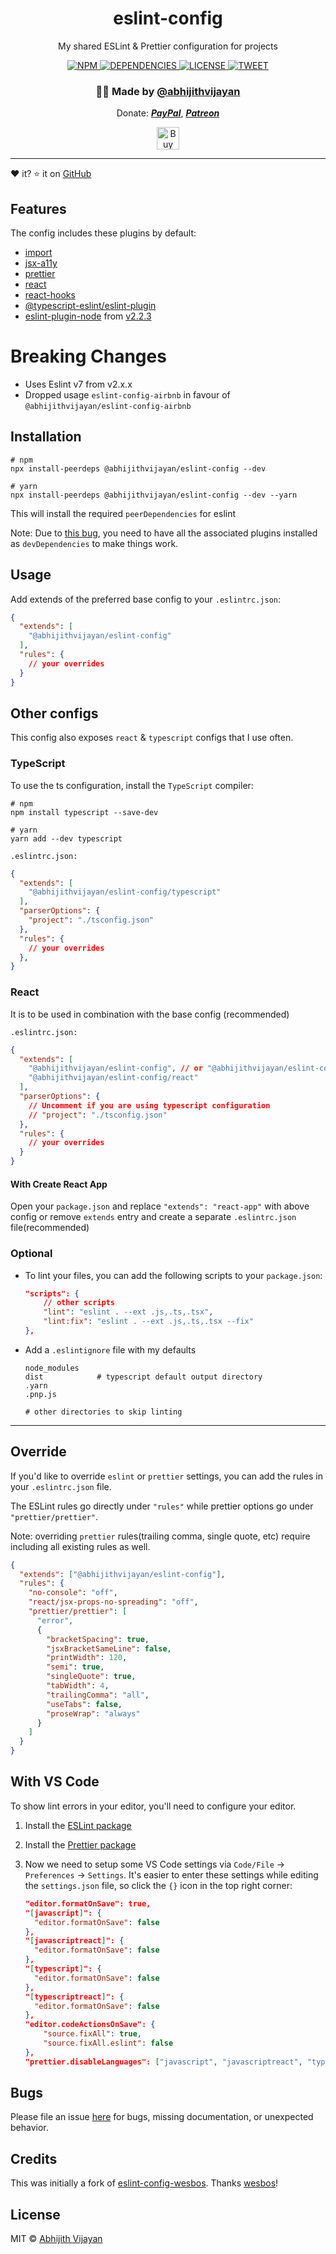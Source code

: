 <h1 align="center">eslint-config</h1>
<p align="center">My shared ESLint & Prettier configuration for projects</p>
<div align="center">
  <a href="https://www.npmjs.com/package/@abhijithvijayan/eslint-config">
    <img src="https://img.shields.io/npm/v/@abhijithvijayan/eslint-config" alt="NPM" />
  </a>
  <!-- <a href="https://travis-ci.org/abhijithvijayan/eslint-config">
    <img src="https://travis-ci.org/abhijithvijayan/eslint-config.svg?branch=master" alt="Travis Build" />
  </a> -->
  </a>
  <a href="https://david-dm.org/abhijithvijayan/eslint-config">
    <img src="https://img.shields.io/david/abhijithvijayan/eslint-config.svg?colorB=orange" alt="DEPENDENCIES" />
  </a>
  <a href="https://github.com/abhijithvijayan/eslint-config/blob/master/LICENSE">
    <img src="https://img.shields.io/github/license/abhijithvijayan/eslint-config.svg" alt="LICENSE" />
  </a>
  <a href="https://twitter.com/intent/tweet?text=Check%20out%20eslint-config%21%20by%20%40_abhijithv%0A%0AA%20shared%20ESLint%20%26%20Prettier%20configuration%20with%20TypeScript%20%26%20React%20support.%20https%3A%2F%2Fgithub.com%2Fabhijithvijayan%2Feslint-config%20%0A%0A%23javascript%20%23react%20%23typescript%20%23eslint">
     <img src="https://img.shields.io/twitter/url/http/shields.io.svg?style=social" alt="TWEET" />
  </a>
</div>
<h3 align="center">🙋‍♂️ Made by <a href="https://twitter.com/_abhijithv">@abhijithvijayan</a></h3>
<p align="center">
  Donate:
  <a href="https://www.paypal.me/iamabhijithvijayan" target='_blank'><i><b>PayPal</b></i></a>,
  <a href="https://www.patreon.com/abhijithvijayan" target='_blank'><i><b>Patreon</b></i></a>
</p>
<p align="center">
  <a href='https://www.buymeacoffee.com/abhijithvijayan' target='_blank'>
    <img height='36' style='border:0px;height:36px;' src='https://bmc-cdn.nyc3.digitaloceanspaces.com/BMC-button-images/custom_images/orange_img.png' border='0' alt='Buy Me a Coffee' />
  </a>
</p>
<hr />

❤️ it? ⭐️ it on [GitHub](https://github.com/abhijithvijayan/eslint-config/stargazers)

## Features

The config includes these plugins by default:

- [import](https://github.com/benmosher/eslint-plugin-import)
- [jsx-a11y](https://www.npmjs.com/package/eslint-plugin-jsx-a11y)
- [prettier](https://github.com/prettier/eslint-plugin-prettier)
- [react](https://github.com/yannickcr/eslint-plugin-react)
- [react-hooks](https://www.npmjs.com/package/eslint-plugin-react-hooks)
- [@typescript-eslint/eslint-plugin](https://github.com/typescript-eslint/typescript-eslint)
- [eslint-plugin-node](https://github.com/mysticatea/eslint-plugin-node) from [v2.2.3](https://github.com/abhijithvijayan/eslint-config/issues/3#issuecomment-653062266)

# Breaking Changes

- Uses Eslint v7 from v2.x.x
- Dropped usage `eslint-config-airbnb` in favour of `@abhijithvijayan/eslint-config-airbnb`

## Installation

```
# npm
npx install-peerdeps @abhijithvijayan/eslint-config --dev

# yarn
npx install-peerdeps @abhijithvijayan/eslint-config --dev --yarn
```

This will install the required `peerDependencies` for eslint

Note: Due to [this bug](https://github.com/eslint/eslint/issues/3458), you
need to have all the associated plugins installed as `devDependencies` to make things work.

## Usage

Add extends of the preferred base config to your `.eslintrc.json`:

```json
{
  "extends": [
    "@abhijithvijayan/eslint-config"
  ],
  "rules": {
    // your overrides
  }
}
```

## Other configs

This config also exposes `react` & `typescript` configs that I use often.

### TypeScript

To use the ts configuration, install the `TypeScript` compiler:

```
# npm
npm install typescript --save-dev

# yarn
yarn add --dev typescript
```

`.eslintrc.json:`

```json
{
  "extends": [
    "@abhijithvijayan/eslint-config/typescript"
  ],
  "parserOptions": {
    "project": "./tsconfig.json"
  },
  "rules": {
    // your overrides
  },
}
```

### React

It is to be used in combination with the base config (recommended)

`.eslintrc.json:`

```json
{
  "extends": [
    "@abhijithvijayan/eslint-config", // or "@abhijithvijayan/eslint-config/typescript",
    "@abhijithvijayan/eslint-config/react"
  ],
  "parserOptions": {
    // Uncomment if you are using typescript configuration
    // "project": "./tsconfig.json"
  },
  "rules": {
    // your overrides
  }
}
```

#### With Create React App

Open your `package.json` and replace `"extends": "react-app"` with above config or remove `extends` entry and create a separate `.eslintrc.json` file(recommended)

### Optional

- To lint your files, you can add the following scripts to your `package.json`:

    ```json
    "scripts": {
        // other scripts
        "lint": "eslint . --ext .js,.ts,.tsx",
        "lint:fix": "eslint . --ext .js,.ts,.tsx --fix"
    },
    ```

- Add a `.eslintignore` file with my defaults

    ```
    node_modules
    dist            # typescript default output directory
    .yarn
    .pnp.js

    # other directories to skip linting
  ```

<hr />

## Override

If you'd like to override `eslint` or `prettier` settings, you can add the rules in your `.eslintrc.json` file.

The ESLint rules go directly under `"rules"` while prettier options go under `"prettier/prettier"`.

Note: overriding `prettier` rules(trailing comma, single quote, etc) require including all existing rules as well.

```json
{
  "extends": ["@abhijithvijayan/eslint-config"],
  "rules": {
    "no-console": "off",
    "react/jsx-props-no-spreading": "off",
    "prettier/prettier": [
      "error",
      {
        "bracketSpacing": true,
        "jsxBracketSameLine": false,
        "printWidth": 120,
        "semi": true,
        "singleQuote": true,
        "tabWidth": 4,
        "trailingComma": "all",
        "useTabs": false,
        "proseWrap": "always"
      }
    ]
  }
}
```

## With VS Code

To show lint errors in your editor, you'll need to configure your editor.

1. Install the [ESLint package](https://marketplace.visualstudio.com/items?itemName=dbaeumer.vscode-eslint)
2. Install the [Prettier package](https://marketplace.visualstudio.com/items?itemName=esbenp.prettier-vscode)
3. Now we need to setup some VS Code settings via `Code/File` → `Preferences` → `Settings`. It's easier to enter these settings while editing the `settings.json` file, so click the `{}` icon in the top right corner:

    ```json
    "editor.formatOnSave": true,
    "[javascript]": {
      "editor.formatOnSave": false
    },
    "[javascriptreact]": {
      "editor.formatOnSave": false
    },
    "[typescript]": {
      "editor.formatOnSave": false
    },
    "[typescriptreact]": {
      "editor.formatOnSave": false
    },
    "editor.codeActionsOnSave": {
        "source.fixAll": true,
        "source.fixAll.eslint": false
    },
    "prettier.disableLanguages": ["javascript", "javascriptreact", "typescript", "typescriptreact"],
    ```

## Bugs

Please file an issue [here](https://github.com/abhijithvijayan/eslint-config/issues/new) for bugs, missing documentation, or unexpected behavior.

## Credits

This was initially a fork of [eslint-config-wesbos](https://www.npmjs.com/package/eslint-config-wesbos). Thanks [wesbos](https://twitter.com/wesbos)!

## License

MIT © [Abhijith Vijayan](https://abhijithvijayan.in)
